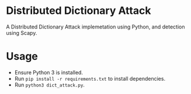 # Distributed Dictionary Attack

A Distributed Dictionary Attack implemetation using Python, and detection using Scapy.

# Usage

* Ensure Python 3 is installed.
* Run `pip install -r requirements.txt` to install dependencies.
* Run `python3 dict_attack.py`.

